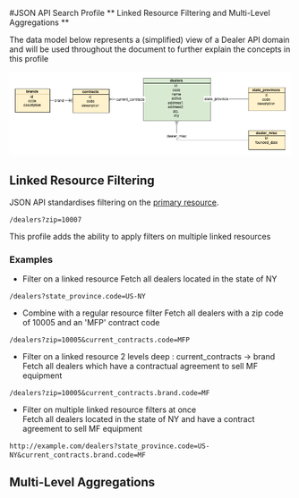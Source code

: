 #JSON API Search Profile
** Linked Resource Filtering and Multi-Level Aggregations **

The data model below represents a (simplified) view of a Dealer API domain and will be used throughout the document to further explain the concepts in this profile

![Dealer data model](https://raw.githubusercontent.com/agco-adm/json-api-search-profile/master/public/search-example-dealer-api.png)

## Linked Resource Filtering
JSON API standardises filtering on the [primary resource](http://jsonapi.org/format/#fetching-filtering). 
``` 
/dealers?zip=10007 
```
This profile adds the ability to apply filters on multiple linked resources

### Examples
- Filter on a linked resource
Fetch all dealers located in the state of NY
```
/dealers?state_province.code=US-NY
```
- Combine with a regular resource filter 
Fetch all dealers with a zip code of 10005 and an 'MFP' contract code
```
/dealers?zip=10005&current_contracts.code=MFP
```
- Filter on a linked resource 2 levels deep : current_contracts -> brand
Fetch all dealers which have a contractual agreement to sell MF equipment
``` 
/dealers?zip=10005&current_contracts.brand.code=MF
```
- Filter on multiple linked resource filters at once  
Fetch all dealers located in the state of NY and have a contract agreement to sell MF equipment  
```
http://example.com/dealers?state_province.code=US-NY&current_contracts.brand.code=MF
```

## Multi-Level Aggregations
